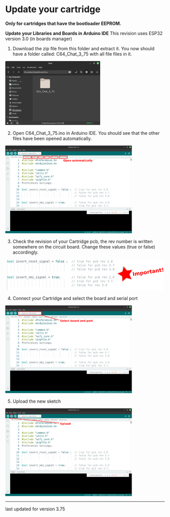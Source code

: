 # Update your cartridge

**Only for cartridges that have the bootloader EEPROM.**

**Update your Libraries and Boards in Arduino IDE**
This revision uses ESP32 version 3.0 (in boards manager)

1) Download the zip file from this folder and extract it. You now should have a folder called: C64_Chat_3_75 with all file files in it.

<img src="/Artwork/updt1.png" width="300">
 
2) Open C64_Chat_3_75.ino in Arduino IDE. You should see that the other files have been opened automatically.

<img src="/Artwork/updt2.png" width="400">

3) Check the revision of your Cartridge pcb, the rev number is written somewhere on the circuit board. Change these values (true or false) accordingly.

<img src="/Artwork/updt5.png" width="500">


4) Connect your Cartridge and select the board and serial port

<img src="/Artwork/updt3.png" width="400">

5) Upload the new sketch

<img src="/Artwork/updt4.png" width="400">

---
last updated for version 3.75
